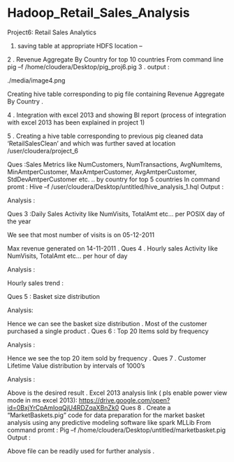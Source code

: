 # Hadoop_Retail_Sales_Analysis
Project6: Retail Sales Analytics
1.	saving table at appropriate HDFS location –
 
2 . Revenue Aggregate By Country for top 10 countries
From command line pig –f /home/cloudera/Desktop/pig_proj6.pig
3 . output :
 
./media/image4.png
	
Creating hive table corresponding to pig file containing Revenue Aggregate By Country .
 
 
4 . Integration with excel 2013 and showing BI report
(process of integration with excel 2013 has been explained in project 1)
 
 
 
 
5 . Creating a hive table corresponding to previous pig cleaned data ‘RetailSalesClean’ and which was further saved at location /user/cloudera/project_6
 
 
Ques :Sales Metrics like NumCustomers, NumTransactions, AvgNumItems, MinAmtperCustomer, MaxAmtperCustomer, AvgAmtperCustomer, StdDevAmtperCustomer etc. .. by country for top 5 countries
In command promt :
Hive –f /user/cloudera/Desktop/untitled/hive_analysis_1.hql
Output :
 
Analysis :
 
Ques 3 :Daily Sales Activity like NumVisits, TotalAmt etc… per POSIX day of the year
 
 
 
 
 
We see that most number of visits is on 05-12-2011
 
Max revenue generated on 14-11-2011 .
Ques 4 . Hourly sales Activity like NumVisits, TotalAmt etc… per hour of day
 
Analysis :
 
 
 
Hourly sales trend :
 
Ques 5 : Basket size distribution
 
Analysis:
 
 
 
Hence we can see the basket size distribution . Most of the customer purchased a single product .
Ques 6 : Top 20 Items sold by frequency
 
Analysis :
 
 
 
 
Hence we see the top 20 item sold by frequency .
Ques 7 . Customer Lifetime Value distribution by intervals of 1000’s
 
 
Analysis :
 
 
Above is the desired result .
Excel 2013 analysis link ( pls enable power view mode in ms excel 2013):
https://drive.google.com/open?id=0BxjYrCpAmIoqQjU4RDZqaXBnZk0
Ques 8 .
Create a “MarketBaskets.pig” code for data preparation for the market basket analysis using any predictive modeling software like spark MLLib
From command promt :
Pig –f /home/cloudera/Desktop/untitled/marketbasket.pig
Output :
 
Above file can be readily used for further analysis .
